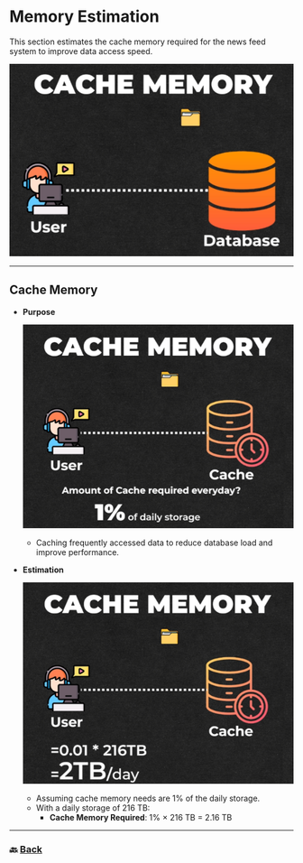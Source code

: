 # **Memory Estimation**

This section estimates the cache memory required for the news feed system to improve data access speed.

![18.png](img/18.png)

---


## **Cache Memory**

* **Purpose**  

  ![19.png](img/19.png)

  * Caching frequently accessed data to reduce database load and improve performance.


* **Estimation**
  
  ![20.png](img/20.png)

  *  Assuming cache memory needs are 1% of the daily storage.  
  * With a daily storage of 216 TB:  
    * **Cache Memory Required**: 1% × 216 TB \= 2.16 TB

---
### 🔙 [Back](../README.md)